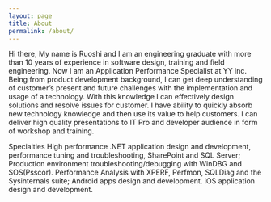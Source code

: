 ```yaml
---
layout: page
title: About
permalink: /about/
---
```


Hi there, My name is Ruoshi and I am an engineering graduate with more than 10 years of experience in software design, training and field engineering. Now I am an Application Performance Specialist at YY inc. Being from product development background, I can get deep understanding of customer’s present and future challenges with the implementation and usage of a technology. With this knowledge I can effectively design solutions and resolve issues for customer. I have ability to quickly absorb new technology knowledge and then use its value to help customers. I can deliver high quality presentations to IT Pro and developer audience in form of workshop and training.

Specialties
High performance .NET application design and development, performance tuning and troubleshooting, SharePoint and SQL Server; 
Production environment troubleshooting/debugging with WinDBG and SOS(Psscor).
Performance Analysis with XPERF, Perfmon, SQLDiag and the Sysinternals suite;
Android apps design and development.
iOS application design and development.